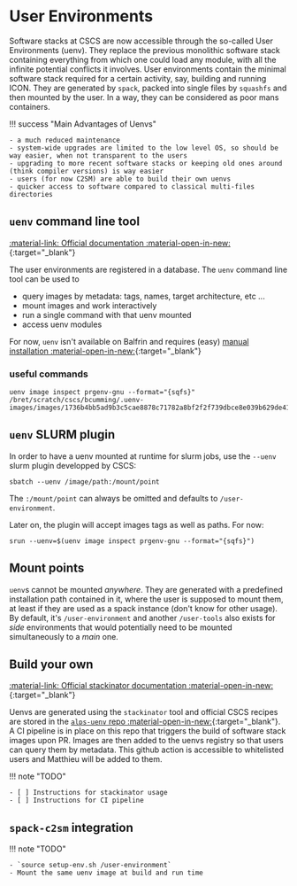 # User Environments

Software stacks at CSCS are now accessible through the so-called User Environments (uenv). They replace the previous monolithic software stack containing everything from which one could load any module, with all the infinite potential conflicts it involves. User environments contain the minimal software stack required for a certain activity, say, building and running ICON. They are generated by `spack`, packed into single files by `squashfs` and then mounted by the user. In a way, they can be considered as poor mans containers.

!!! success "Main Advantages of Uenvs"

    - a much reduced maintenance
    - system-wide upgrades are limited to the low level OS, so should be way easier, when not transparent to the users
    - upgrading to more recent software stacks or keeping old ones around (think compiler versions) is way easier
    - users (for now C2SM) are able to build their own uenvs
    - quicker access to software compared to classical multi-files directories

## `uenv` command line tool

[:material-link: Official documentation :material-open-in-new:](https://eth-cscs.github.io/uenv/){:target="_blank"}

The user environments are registered in a database. The `uenv` command line tool can be used to

 - query images by metadata: tags, names, target architecture, etc ...
 - mount images and work interactively
 - run a single command with that uenv mounted
 - access uenv modules
 
 For now, `uenv` isn't available on Balfrin and requires (easy) [manual installation :material-open-in-new:](https://eth-cscs.github.io/uenv/#getting-uenv){:target="_blank"}
 
### useful commands

```shell
uenv image inspect prgenv-gnu --format="{sqfs}"
/bret/scratch/cscs/bcumming/.uenv-images/images/1736b4bb5ad9b3c5cae8878c71782a8bf2f2f739dbce8e039b629de418cb4dab/store.squashfs
```

## `uenv` SLURM plugin

In order to have a uenv mounted at runtime for slurm jobs, use the `--uenv` slurm plugin developped by CSCS:

```shell
sbatch --uenv /image/path:/mount/point
```

The `:/mount/point` can always be omitted and defaults to `/user-environment`.

Later on, the plugin will accept images tags as well as paths. For now:
```shell
srun --uenv=$(uenv image inspect prgenv-gnu --format="{sqfs}")
```

## Mount points

`uenv`s cannot be mounted *anywhere*. They are generated with a predefined installation path contained in it, where the user is supposed to mount them, at least if they are used as a spack instance (don't know for other usage). By default, it's `/user-environment` and another `/user-tools` also exists for *side* environments that would potentially need to be mounted simultaneously to a *main* one.

## Build your own

[:material-link: Official stackinator documentation :material-open-in-new:](https://eth-cscs.github.io/stackinator/){:target="_blank"}

Uenvs are generated using the `stackinator` tool and official CSCS recipes are stored in the [`alps-uenv` repo :material-open-in-new:](https://github.com/eth-cscs/alps-uenv){:target="_blank"}. A CI pipeline is in place on this repo that triggers the build of software stack images upon PR. Images are then added to the uenvs registry so that users can query them by metadata. This github action is accessible to whitelisted users and Matthieu will be added to them.

!!! note "TODO"

    - [ ] Instructions for stackinator usage
    - [ ] Instructions for CI pipeline

## `spack-c2sm` integration

!!! note "TODO"

    - `source setup-env.sh /user-environment`
    - Mount the same uenv image at build and run time

